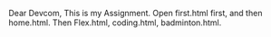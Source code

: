 Dear Devcom, This is my Assignment. Open first.html first, and then home.html. Then Flex.html, coding.html, badminton.html.
